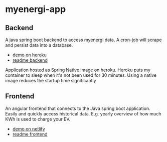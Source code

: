# myenergi-app

## Backend

A java spring boot backend to access myenergi data.
A cron-job will scrape and persist data into a database.

 * [demo on heroku](https://myenergi-native.herokuapp.com/zappi)
 * [readme backend](backend/README.md)

Application hosted as Spring Native image on heroku. Heroku puts my container to sleep when it's not been used for 30 minutes. Using a native image reduces the startup time significantly

## Frontend 

An angular frontend that connects to the Java spring boot application.
Easily and quickly access historical data. E.g. yearly overview of how much KWh is used to charge your EV.


 * [demo on netlify](https://myenergi.netlify.app/)
 * [readme frontend](frontend/README.md)
